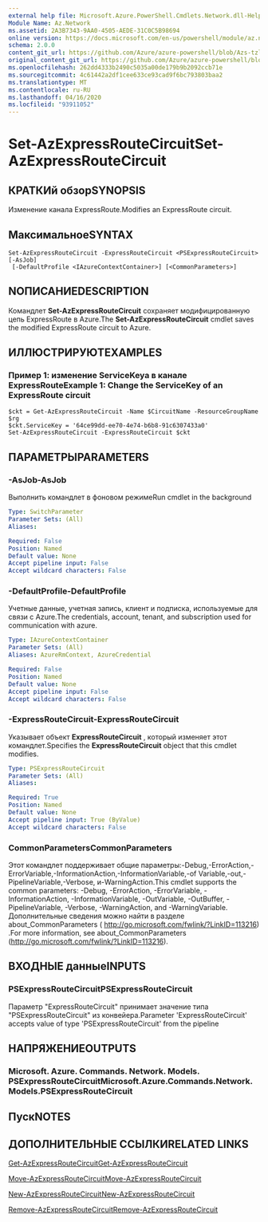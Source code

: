 ```yaml
---
external help file: Microsoft.Azure.PowerShell.Cmdlets.Network.dll-Help.xml
Module Name: Az.Network
ms.assetid: 2A3B7343-9AA0-4505-AEDE-31C0C5B98694
online version: https://docs.microsoft.com/en-us/powershell/module/az.network/set-azexpressroutecircuit
schema: 2.0.0
content_git_url: https://github.com/Azure/azure-powershell/blob/Azs-tzl/src/Network/Network/help/Set-AzExpressRouteCircuit.md
original_content_git_url: https://github.com/Azure/azure-powershell/blob/Azs-tzl/src/Network/Network/help/Set-AzExpressRouteCircuit.md
ms.openlocfilehash: 262dd4333b2490c5035a00de179b9b2092ccb71e
ms.sourcegitcommit: 4c61442a2df1cee633ce93cad9f6bc793803baa2
ms.translationtype: MT
ms.contentlocale: ru-RU
ms.lasthandoff: 04/16/2020
ms.locfileid: "93911052"
---
```

# <span data-ttu-id="d8b20-101">Set-AzExpressRouteCircuit</span><span class="sxs-lookup"><span data-stu-id="d8b20-101">Set-AzExpressRouteCircuit</span></span>

## <span data-ttu-id="d8b20-102">КРАТКИй обзор</span><span class="sxs-lookup"><span data-stu-id="d8b20-102">SYNOPSIS</span></span>
<span data-ttu-id="d8b20-103">Изменение канала ExpressRoute.</span><span class="sxs-lookup"><span data-stu-id="d8b20-103">Modifies an ExpressRoute circuit.</span></span>

## <span data-ttu-id="d8b20-104">Максимальное</span><span class="sxs-lookup"><span data-stu-id="d8b20-104">SYNTAX</span></span>

```
Set-AzExpressRouteCircuit -ExpressRouteCircuit <PSExpressRouteCircuit> [-AsJob]
 [-DefaultProfile <IAzureContextContainer>] [<CommonParameters>]
```

## <span data-ttu-id="d8b20-105">NОПИСАНИЕ</span><span class="sxs-lookup"><span data-stu-id="d8b20-105">DESCRIPTION</span></span>
<span data-ttu-id="d8b20-106">Командлет **Set-AzExpressRouteCircuit** сохраняет модифицированную цепь ExpressRoute в Azure.</span><span class="sxs-lookup"><span data-stu-id="d8b20-106">The **Set-AzExpressRouteCircuit** cmdlet saves the modified ExpressRoute circuit to Azure.</span></span>

## <span data-ttu-id="d8b20-107">ИЛЛЮСТРИРУЮТ</span><span class="sxs-lookup"><span data-stu-id="d8b20-107">EXAMPLES</span></span>

### <span data-ttu-id="d8b20-108">Пример 1: изменение ServiceKeyа в канале ExpressRoute</span><span class="sxs-lookup"><span data-stu-id="d8b20-108">Example 1: Change the ServiceKey of an ExpressRoute circuit</span></span>
```
$ckt = Get-AzExpressRouteCircuit -Name $CircuitName -ResourceGroupName $rg
$ckt.ServiceKey = '64ce99dd-ee70-4e74-b6b8-91c6307433a0'
Set-AzExpressRouteCircuit -ExpressRouteCircuit $ckt
```

## <span data-ttu-id="d8b20-109">ПАРАМЕТРЫ</span><span class="sxs-lookup"><span data-stu-id="d8b20-109">PARAMETERS</span></span>

### <span data-ttu-id="d8b20-110">-AsJob</span><span class="sxs-lookup"><span data-stu-id="d8b20-110">-AsJob</span></span>
<span data-ttu-id="d8b20-111">Выполнить командлет в фоновом режиме</span><span class="sxs-lookup"><span data-stu-id="d8b20-111">Run cmdlet in the background</span></span>

```yaml
Type: SwitchParameter
Parameter Sets: (All)
Aliases: 

Required: False
Position: Named
Default value: None
Accept pipeline input: False
Accept wildcard characters: False
```

### <span data-ttu-id="d8b20-112">-DefaultProfile</span><span class="sxs-lookup"><span data-stu-id="d8b20-112">-DefaultProfile</span></span>
<span data-ttu-id="d8b20-113">Учетные данные, учетная запись, клиент и подписка, используемые для связи с Azure.</span><span class="sxs-lookup"><span data-stu-id="d8b20-113">The credentials, account, tenant, and subscription used for communication with azure.</span></span>

```yaml
Type: IAzureContextContainer
Parameter Sets: (All)
Aliases: AzureRmContext, AzureCredential

Required: False
Position: Named
Default value: None
Accept pipeline input: False
Accept wildcard characters: False
```

### <span data-ttu-id="d8b20-114">-ExpressRouteCircuit</span><span class="sxs-lookup"><span data-stu-id="d8b20-114">-ExpressRouteCircuit</span></span>
<span data-ttu-id="d8b20-115">Указывает объект **ExpressRouteCircuit** , который изменяет этот командлет.</span><span class="sxs-lookup"><span data-stu-id="d8b20-115">Specifies the **ExpressRouteCircuit** object that this cmdlet modifies.</span></span>

```yaml
Type: PSExpressRouteCircuit
Parameter Sets: (All)
Aliases: 

Required: True
Position: Named
Default value: None
Accept pipeline input: True (ByValue)
Accept wildcard characters: False
```

### <span data-ttu-id="d8b20-116">CommonParameters</span><span class="sxs-lookup"><span data-stu-id="d8b20-116">CommonParameters</span></span>
<span data-ttu-id="d8b20-117">Этот командлет поддерживает общие параметры:-Debug,-ErrorAction,-ErrorVariable,-InformationAction,-InformationVariable,-of Variable,-out,-PipelineVariable,-Verbose, и-WarningAction.</span><span class="sxs-lookup"><span data-stu-id="d8b20-117">This cmdlet supports the common parameters: -Debug, -ErrorAction, -ErrorVariable, -InformationAction, -InformationVariable, -OutVariable, -OutBuffer, -PipelineVariable, -Verbose, -WarningAction, and -WarningVariable.</span></span> <span data-ttu-id="d8b20-118">Дополнительные сведения можно найти в разделе about_CommonParameters ( http://go.microsoft.com/fwlink/?LinkID=113216) .</span><span class="sxs-lookup"><span data-stu-id="d8b20-118">For more information, see about_CommonParameters (http://go.microsoft.com/fwlink/?LinkID=113216).</span></span>

## <span data-ttu-id="d8b20-119">ВХОДНЫЕ данные</span><span class="sxs-lookup"><span data-stu-id="d8b20-119">INPUTS</span></span>

### <span data-ttu-id="d8b20-120">PSExpressRouteCircuit</span><span class="sxs-lookup"><span data-stu-id="d8b20-120">PSExpressRouteCircuit</span></span>
<span data-ttu-id="d8b20-121">Параметр "ExpressRouteCircuit" принимает значение типа "PSExpressRouteCircuit" из конвейера.</span><span class="sxs-lookup"><span data-stu-id="d8b20-121">Parameter 'ExpressRouteCircuit' accepts value of type 'PSExpressRouteCircuit' from the pipeline</span></span>

## <span data-ttu-id="d8b20-122">НАПРЯЖЕНИЕ</span><span class="sxs-lookup"><span data-stu-id="d8b20-122">OUTPUTS</span></span>

### <span data-ttu-id="d8b20-123">Microsoft. Azure. Commands. Network. Models. PSExpressRouteCircuit</span><span class="sxs-lookup"><span data-stu-id="d8b20-123">Microsoft.Azure.Commands.Network.Models.PSExpressRouteCircuit</span></span>

## <span data-ttu-id="d8b20-124">Пуск</span><span class="sxs-lookup"><span data-stu-id="d8b20-124">NOTES</span></span>

## <span data-ttu-id="d8b20-125">ДОПОЛНИТЕЛЬНЫЕ ССЫЛКИ</span><span class="sxs-lookup"><span data-stu-id="d8b20-125">RELATED LINKS</span></span>

[<span data-ttu-id="d8b20-126">Get-AzExpressRouteCircuit</span><span class="sxs-lookup"><span data-stu-id="d8b20-126">Get-AzExpressRouteCircuit</span></span>](./Get-AzExpressRouteCircuit.md)

[<span data-ttu-id="d8b20-127">Move-AzExpressRouteCircuit</span><span class="sxs-lookup"><span data-stu-id="d8b20-127">Move-AzExpressRouteCircuit</span></span>](./Move-AzExpressRouteCircuit.md)

[<span data-ttu-id="d8b20-128">New-AzExpressRouteCircuit</span><span class="sxs-lookup"><span data-stu-id="d8b20-128">New-AzExpressRouteCircuit</span></span>](./New-AzExpressRouteCircuit.md)

[<span data-ttu-id="d8b20-129">Remove-AzExpressRouteCircuit</span><span class="sxs-lookup"><span data-stu-id="d8b20-129">Remove-AzExpressRouteCircuit</span></span>](./Remove-AzExpressRouteCircuit.md)
